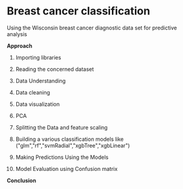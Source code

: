 # Breast cancer classification

Using the Wisconsin breast cancer diagnostic data set for predictive analysis 

**Approach**

1) Importing libraries

2) Reading the concerned dataset

3) Data Understanding

4) Data cleaning

5) Data visualization

6) PCA

7) Splitting the Data and feature scaling

8) Building a various classification models like ("glm","rf","svmRadial","xgbTree","xgbLinear")

9) Making Predictions Using the Models

10) Model Evaluation using Confusion matrix

**Conclusion**

